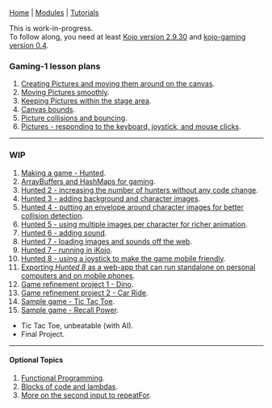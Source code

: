 <div class="nav">
  <a href="../../index.html">Home</a> | <a href="/modules/modules-index.html">Modules</a> | <a href="../../tutorials-index.html">Tutorials</a>
</div>

This is work-in-progress.  
To follow along, you need at least [Kojo version 2.9.30](https://github.com/litan/kojo/releases/tag/2.9.30_pre) and [kojo-gaming version 0.4](https://github.com/litan/kojo-gaming/releases/tag/v0.4.0_rc).

### Gaming-1 lesson plans

1. [Creating Pictures and moving them around on the canvas](creating-moving-pictures.html).
1. [Moving Pictures smoothly](moving-pictures-smoothly.html).
1. [Keeping Pictures within the stage area](keeping-pictures-instage.html).
1. [Canvas bounds](canvas-bounds.html).
1. [Picture collisions and bouncing](pic-collisions-bouncing.html).
1. [Pictures - responding to the keyboard, joystick, and mouse clicks](pic-events.html).

---

### WIP

1. [Making a game - Hunted](hunted.html).
1. [ArrayBuffers and HashMaps for gaming](abuffer-hmap.html).
1. [Hunted 2 - increasing the number of hunters without any code change](hunted2.html).
1. [Hunted 3 - adding background and character images](hunted3.html).
1. [Hunted 4 - putting an envelope around character images for better collision detection](hunted4.html).
1. [Hunted 5 - using multiple images per character for richer animation](hunted5.html).
1. [Hunted 6 - adding sound](hunted6.html).
1. [Hunted 7 - loading images and sounds off the web](hunted7.html).
1. [Hunted 7 - running in iKojo](hunted7-ikojo.html).
1. [Hunted 8 - using a joystick to make the game mobile friendly](hunted8.html).
1. [Exporting *Hunted 8* as a web-app that can run standalone on personal computers and on mobile phones](hunted8-export.html).
1. [Game refinement project 1 - Dino](dino.html).
1. [Game refinement project 2 - Car Ride](car-ride.html).
1. [Sample game - Tic Tac Toe](tic-tac-toe.html).
1. [Sample game - Recall Power](recall-power.html).

* Tic Tac Toe, unbeatable (with AI).
* Final Project.

---

#### Optional Topics
1. [Functional Programming](functional-programming.html).
1. [Blocks of code and lambdas](code-blocks.html).
1. [More on the second input to repeatFor](repeat-for.html).
